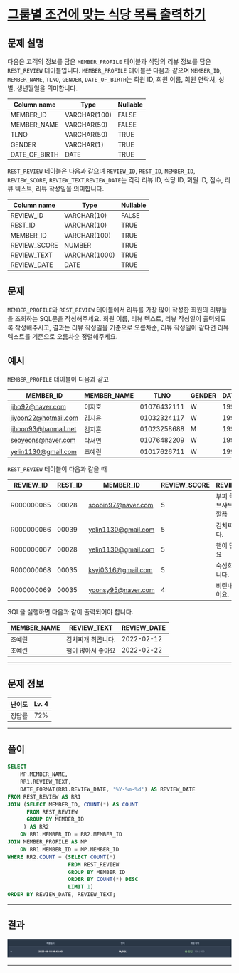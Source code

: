 # [그룹별 조건에 맞는 식당 목록 출력하기](https://school.programmers.co.kr/learn/courses/30/lessons/131124)

## 문제 설명

다음은 고객의 정보를 담은 `MEMBER_PROFILE` 테이블과 식당의 리뷰 정보를 담은 `REST_REVIEW` 테이블입니다. `MEMBER_PROFILE` 테이블은 다음과 같으며 `MEMBER_ID`, `MEMBER_NAME`, `TLNO`, `GENDER`, `DATE_OF_BIRTH`는 회원 ID, 회원 이름, 회원 연락처, 성별, 생년월일을 의미합니다.

| Column name   | Type         | Nullable |
| ------------- | ------------ | -------- |
| MEMBER_ID     | VARCHAR(100) | FALSE    |
| MEMBER_NAME   | VARCHAR(50)  | FALSE    |
| TLNO          | VARCHAR(50)  | TRUE     |
| GENDER        | VARCHAR(1)   | TRUE     |
| DATE_OF_BIRTH | DATE         | TRUE     |

`REST_REVIEW` 테이블은 다음과 같으며 `REVIEW_ID`, `REST_ID`, `MEMBER_ID`, `REVIEW_SCORE`, `REVIEW_TEXT`,`REVIEW_DATE`는 각각 리뷰 ID, 식당 ID, 회원 ID, 점수, 리뷰 텍스트, 리뷰 작성일을 의미합니다.

| Column name  | Type          | Nullable |
| ------------ | ------------- | -------- |
| REVIEW_ID    | VARCHAR(10)   | FALSE    |
| REST_ID      | VARCHAR(10)   | TRUE     |
| MEMBER_ID    | VARCHAR(100)  | TRUE     |
| REVIEW_SCORE | NUMBER        | TRUE     |
| REVIEW_TEXT  | VARCHAR(1000) | TRUE     |
| REVIEW_DATE  | DATE          | TRUE     |

## 문제

`MEMBER_PROFILE`와 `REST_REVIEW` 테이블에서 리뷰를 가장 많이 작성한 회원의 리뷰들을 조회하는 SQL문을 작성해주세요. 회원 이름, 리뷰 텍스트, 리뷰 작성일이 출력되도록 작성해주시고, 결과는 리뷰 작성일을 기준으로 오름차순, 리뷰 작성일이 같다면 리뷰 텍스트를 기준으로 오름차순 정렬해주세요.

## 예시

`MEMBER_PROFILE` 테이블이 다음과 같고

| MEMBER_ID            | MEMBER_NAME | TLNO        | GENDER | DATE_OF_BIRTH |
| -------------------- | ----------- | ----------- | ------ | ------------- |
| jiho92@naver.com     | 이지호      | 01076432111 | W      | 1992-02-12    |
| jiyoon22@hotmail.com | 김지윤      | 01032324117 | W      | 1992-02-22    |
| jihoon93@hanmail.net | 김지훈      | 01023258688 | M      | 1993-02-23    |
| seoyeons@naver.com   | 박서연      | 01076482209 | W      | 1993-03-16    |
| yelin1130@gmail.com  | 조예린      | 01017626711 | W      | 1990-11-30    |

`REST_REVIEW` 테이블이 다음과 같을 때

| REVIEW_ID  | REST_ID | MEMBER_ID           | REVIEW_SCORE | REVIEW_TEXT                          | REVIEW_DATE |
| ---------- | ------- | ------------------- | ------------ | ------------------------------------ | ----------- |
| R000000065 | 00028   | soobin97@naver.com  | 5            | 부찌 국물에서 샤브샤브 맛이나고 깔끔 | 2022-04-12  |
| R000000066 | 00039   | yelin1130@gmail.com | 5            | 김치찌개 최곱니다.                   | 2022-02-12  |
| R000000067 | 00028   | yelin1130@gmail.com | 5            | 햄이 많아서 좋아요                   | 2022-02-22  |
| R000000068 | 00035   | ksyi0316@gmail.com  | 5            | 숙성회가 끝내줍니다.                 | 2022-02-15  |
| R000000069 | 00035   | yoonsy95@naver.com  | 4            | 비린내가 전혀없어요.                 | 2022-04-16  |

SQL을 실행하면 다음과 같이 출력되어야 합니다.

| MEMBER_NAME | REVIEW_TEXT        | REVIEW_DATE |
| ----------- | ------------------ | ----------- |
| 조예린      | 김치찌개 최곱니다. | 2022-02-12  |
| 조예린      | 햄이 많아서 좋아요 | 2022-02-22  |

---

## 문제 정보

| 난이도 | Lv. 4 |
| ------ | ----- |
| 정답률 | 72%   |

---

## 풀이

```SQL
SELECT
    MP.MEMBER_NAME,
    RR1.REVIEW_TEXT,
    DATE_FORMAT(RR1.REVIEW_DATE, '%Y-%m-%d') AS REVIEW_DATE
FROM REST_REVIEW AS RR1
JOIN (SELECT MEMBER_ID, COUNT(*) AS COUNT
      FROM REST_REVIEW
      GROUP BY MEMBER_ID
     ) AS RR2
    ON RR1.MEMBER_ID = RR2.MEMBER_ID
JOIN MEMBER_PROFILE AS MP
    ON RR1.MEMBER_ID = MP.MEMBER_ID
WHERE RR2.COUNT = (SELECT COUNT(*)
                   FROM REST_REVIEW
                   GROUP BY MEMBER_ID
                   ORDER BY COUNT(*) DESC
                   LIMIT 1)
ORDER BY REVIEW_DATE, REVIEW_TEXT;
```

---

## 결과

![결과](./assets/스크린샷%202025-08-14%2006.47.47.png)

---
